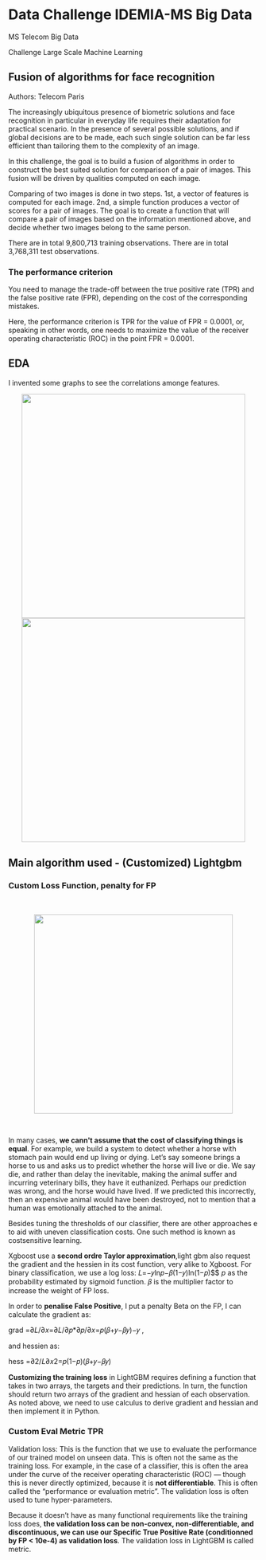 # Data Challenge IDEMIA-MS Big Data
MS Telecom Big Data 

Challenge Large Scale Machine Learning
## Fusion of algorithms for face recognition
Authors: Telecom Paris

The increasingly ubiquitous presence of biometric solutions and face recognition in particular in everyday life requires their adaptation for practical scenario. In the presence of several possible solutions, and if global decisions are to be made, each such single solution can be far less efficient than tailoring them to the complexity of an image.

In this challenge, the goal is to build a fusion of algorithms in order to construct the best suited solution for comparison of a pair of images. This fusion will be driven by qualities computed on each image.

Comparing of two images is done in two steps. 1st, a vector of features is computed for each image. 2nd, a simple function produces a vector of scores for a pair of images. The goal is to create a function that will compare a pair of images based on the information mentioned above, and decide whether two images belong to the same person.

There are in total 9,800,713 training observations.
There are in total 3,768,311 test observations.

### The performance criterion
You need to manage the trade-off between the true positive rate (TPR) and the false positive rate (FPR), depending on the cost of the corresponding mistakes.

Here, the performance criterion is TPR for the value of FPR = 0.0001, or, speaking in other words, one needs to maximize the value of the receiver operating characteristic (ROC) in the point FPR = 0.0001. 

## EDA 
I invented some graphs to see the correlations amonge features.
<p align="center">
  <img src="https://raw.githubusercontent.com/wangyangparis/DataChallenge2020/master/Images/EDA1.png"  width="450" />
  <img src="https://raw.githubusercontent.com/wangyangparis/DataChallenge2020/master/Images/EDA2.png"  width="450" />
</p>


## Main algorithm used - (Customized) Lightgbm
### Custom Loss Function, penalty for FP

<br>

<p align="center">
  <img src="https://www.statworx.com/wp-content/uploads/machine.png"  width="400" />
</p>

<br>

In many cases, **we cann't assume that the cost of classifying things is
equal**. For example, we build a system to detect whether a horse with stomach pain would end up living or dying.  Let’s say someone brings a horse to us and
asks us to predict whether the horse will live or die. We say die, and rather than delay
the inevitable, making the animal suffer and incurring veterinary bills, they have it
euthanized. Perhaps our prediction was wrong, and the horse would have lived. If we predicted this incorrectly, then an expensive animal would have been destroyed, not to mention that a human was emotionally attached to the animal. 

Besides tuning the thresholds of our classifier, there are other approaches e to aid with uneven classification costs. One such method is known as costsensitive learning.

Xgboost use a **second ordre Taylor approximation**,light gbm also request the gradient and the hessien in its cost function, very alike to Xgboost. For binary classification, we use a log loss:
𝐿=−𝑦ln𝑝−𝛽(1−𝑦)ln(1−𝑝)$$ $p$ as the probability estimated by sigmoid function. 𝛽 is the multiplier factor to increase the weight of FP loss.

In order to **penalise False Positive**, I put a penalty Beta on the FP, I can calculate the gradient as: 

grad =∂𝐿/∂𝑥=∂𝐿/∂𝑝*∂𝑝/∂𝑥=𝑝(𝛽+𝑦−𝛽𝑦)−𝑦 ,

and hessien as:

hess =∂2/𝐿∂𝑥2=𝑝(1−𝑝)(𝛽+𝑦−𝛽𝑦) 

 **Customizing the training loss** in LightGBM requires defining a function that takes in two arrays, the targets and their predictions. In turn, the function should return two arrays of the gradient and hessian of each observation. As noted above, we need to use calculus to derive gradient and hessian and then implement it in Python.
 
### Custom Eval Metric TPR

Validation loss: This is the function that we use to evaluate the performance of our trained model on unseen data. This is often not the same as the training loss. For example, in the case of a classifier, this is often the area under the curve of the receiver operating characteristic (ROC) — though this is never directly optimized, because it is **not differentiable**. This is often called the “performance or evaluation metric”. The validation loss is often used to tune hyper-parameters. 

Because it doesn’t have as many functional requirements like the training loss does, **the validation loss can be non-convex, non-differentiable, and discontinuous, we can use our Specific True Positive Rate (conditionned by FP < 10e-4) as validation loss**. The validation loss in LightGBM is called metric.

